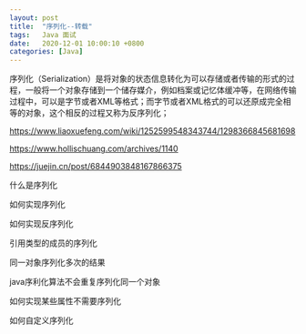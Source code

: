 ```yaml
---
layout: post
title:  "序列化--转载"
tags:   Java 面试
date:   2020-12-01 10:00:10 +0800
categories: [Java]
---
```


序列化（Serialization）是将对象的状态信息转化为可以存储或者传输的形式的过程，一般将一个对象存储到一个储存媒介，例如档案或记忆体缓冲等，在网络传输过程中，可以是字节或者XML等格式；而字节或者XML格式的可以还原成完全相等的对象，这个相反的过程又称为反序列化；

https://www.liaoxuefeng.com/wiki/1252599548343744/1298366845681698

https://www.hollischuang.com/archives/1140

https://juejin.cn/post/6844903848167866375

什么是序列化

如何实现序列化

如何实现反序列化

引用类型的成员的序列化

同一对象序列化多次的结果

java序利化算法不会重复序列化同一个对象

如何实现某些属性不需要序列化

如何自定义序列化


